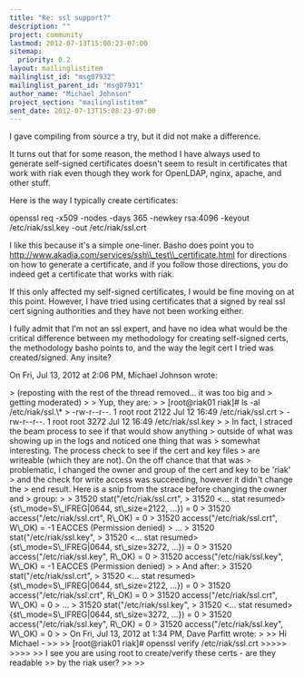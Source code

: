 ```yaml
---
title: "Re: ssl support?"
description: ""
project: community
lastmod: 2012-07-13T15:08:23-07:00
sitemap:
  priority: 0.2
layout: mailinglistitem
mailinglist_id: "msg07932"
mailinglist_parent_id: "msg07931"
author_name: "Michael Johnson"
project_section: "mailinglistitem"
sent_date: 2012-07-13T15:08:23-07:00
---
```



I gave compiling from source a try, but it did not make a difference.

It turns out that for some reason, the method I have always used to
generate self-signed certificates doesn't seem to result in certificates
that work with riak even though they work for OpenLDAP, nginx, apache, and
other stuff.

Here is the way I typically create certificates:

openssl req -x509 -nodes -days 365 -newkey rsa:4096 -keyout
/etc/riak/ssl.key -out /etc/riak/ssl.crt

I like this because it's a simple one-liner. Basho does point you to
http://www.akadia.com/services/ssh\\_test\\_certificate.html for directions on
how to generate a certificate, and if you follow those directions, you do
indeed get a certificate that works with riak.

If this only affected my self-signed certificates, I would be fine moving
on at this point. However, I have tried using certificates that a signed
by real ssl cert signing authorities and they have not been working either.

I fully admit that I'm not an ssl expert, and have no idea what would be
the critical difference between my methodology for creating self-signed
certs, the methodology basho points to, and the way the legit cert I
tried was created/signed. Any insite?

On Fri, Jul 13, 2012 at 2:06 PM, Michael Johnson  wrote:

&gt; (reposting with the rest of the thread removed... it was too big and
&gt; getting moderated)
&gt;
&gt; Yup, they are:
&gt;
&gt; [root@riak01 riak]# ls -al /etc/riak/ssl.\\*
&gt; -rw-r--r--. 1 root root 2122 Jul 12 16:49 /etc/riak/ssl.crt
&gt; -rw-r--r--. 1 root root 3272 Jul 12 16:49 /etc/riak/ssl.key
&gt;
&gt; In fact, I straced the beam process to see if that would show anything
&gt; outside of what was showing up in the logs and noticed one thing that was
&gt; somewhat interesting. The process check to see if the cert and key files
&gt; are writeable (which they are not). On the off chance that that was
&gt; problematic, I changed the owner and group of the cert and key to be 'riak'
&gt; and the check for write access was succeeding, however it didn't change the
&gt; end result. Here is a snip from the strace before changing the owner and
&gt; group:
&gt;
&gt; 31520 stat("/etc/riak/ssl.crt", 
&gt; 31520 &lt;... stat resumed&gt; {st\\_mode=S\\_IFREG|0644, st\\_size=2122, ...}) = 0
&gt; 31520 access("/etc/riak/ssl.crt", R\\_OK) = 0
&gt; 31520 access("/etc/riak/ssl.crt", W\\_OK) = -1 EACCES (Permission denied)
&gt; ...
&gt; 31520 stat("/etc/riak/ssl.key", 
&gt; 31520 &lt;... stat resumed&gt; {st\\_mode=S\\_IFREG|0644, st\\_size=3272, ...}) = 0
&gt; 31520 access("/etc/riak/ssl.key", R\\_OK) = 0
&gt; 31520 access("/etc/riak/ssl.key", W\\_OK) = -1 EACCES (Permission denied)
&gt;
&gt; And after:
&gt; 31520 stat("/etc/riak/ssl.crt", 
&gt; 31520 &lt;... stat resumed&gt; {st\\_mode=S\\_IFREG|0644, st\\_size=2122, ...}) = 0
&gt; 31520 access("/etc/riak/ssl.crt", R\\_OK) = 0
&gt; 31520 access("/etc/riak/ssl.crt", W\\_OK) = 0
&gt; ...
&gt; 31520 stat("/etc/riak/ssl.key", 
&gt; 31520 &lt;... stat resumed&gt; {st\\_mode=S\\_IFREG|0644, st\\_size=3272, ...}) = 0
&gt; 31520 access("/etc/riak/ssl.key", R\\_OK) = 0
&gt; 31520 access("/etc/riak/ssl.key", W\\_OK) = 0
&gt;
&gt; On Fri, Jul 13, 2012 at 1:34 PM, Dave Parfitt  wrote:
&gt;
&gt;&gt; Hi Michael -
&gt;&gt;
&gt;&gt; [root@riak01 riak]# openssl verify /etc/riak/ssl.crt
&gt;&gt;&gt;&gt;&gt;
&gt;&gt;&gt;&gt;
&gt;&gt; I see you are using root to create/verify these certs - are they readable
&gt;&gt; by the riak user?
&gt;&gt;
&gt;&gt;
